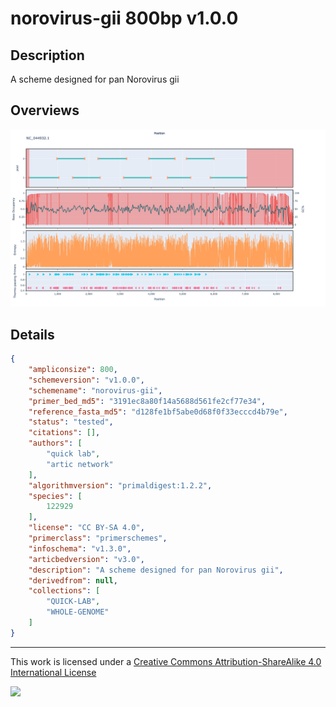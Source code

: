 # norovirus-gii 800bp v1.0.0

## Description

A scheme designed for pan Norovirus gii

## Overviews

![NC_044932.1.png](work/NC_044932.1.png)

## Details

```json
{
    "ampliconsize": 800,
    "schemeversion": "v1.0.0",
    "schemename": "norovirus-gii",
    "primer_bed_md5": "3191ec8a80f14a5688d561fe2cf77e34",
    "reference_fasta_md5": "d128fe1bf5abe0d68f0f33ecccd4b79e",
    "status": "tested",
    "citations": [],
    "authors": [
        "quick lab",
        "artic network"
    ],
    "algorithmversion": "primaldigest:1.2.2",
    "species": [
        122929
    ],
    "license": "CC BY-SA 4.0",
    "primerclass": "primerschemes",
    "infoschema": "v1.3.0",
    "articbedversion": "v3.0",
    "description": "A scheme designed for pan Norovirus gii",
    "derivedfrom": null,
    "collections": [
        "QUICK-LAB",
        "WHOLE-GENOME"
    ]
}
```



------------------------------------------------------------------------

This work is licensed under a [Creative Commons Attribution-ShareAlike 4.0 International License](http://creativecommons.org/licenses/by-sa/4.0/) 

![](https://i.creativecommons.org/l/by-sa/4.0/88x31.png)